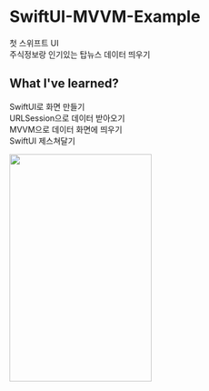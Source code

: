 # SwiftUI-MVVM-Example   

첫 스위프트 UI   
주식정보랑 인기있는 탑뉴스 데이터 띄우기

## What I've learned?

SwiftUI로 화면 만들기   
URLSession으로 데이터 받아오기   
MVVM으로 데이터 화면에 띄우기   
SwiftUI 제스쳐달기

<img src="https://user-images.githubusercontent.com/47676921/116837858-0b580b00-ac07-11eb-97a6-914a7b233635.gif"  width="250" height="400">
